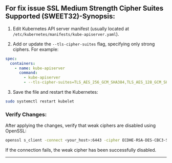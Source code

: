 ## For fix issue SSL Medium Strength Cipher Suites Supported (SWEET32)-Synopsis:

1. Edit Kubernetes API server manifest (usually located at `/etc/kubernetes/manifests/kube-apiserver.yaml`).

2. Add or update the `--tls-cipher-suites` flag, specifying only strong ciphers. For example:

```yaml
spec:
  containers:
    - name: kube-apiserver
      command:
        - kube-apiserver
        - --tls-cipher-suites=TLS_AES_256_GCM_SHA384,TLS_AES_128_GCM_SHA256,TLS_CHACHA20_POLY1305_SHA256,TLS_ECDHE_RSA_WITH_AES_128_GCM_SHA256
```
3. Save the file and restart the Kubernetes:
```bash
sudo systemctl restart kubelet
```
### Verify Changes:
After applying the changes, verify that weak ciphers are disabled using OpenSSL:

```bash
openssl s_client -connect <your_host>:6443 -cipher ECDHE-RSA-DES-CBC3-SHA
```
If the connection fails, the weak cipher has been successfully disabled.

---

